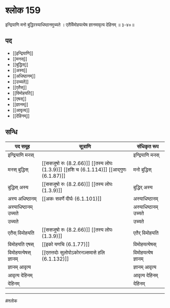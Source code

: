 # श्लोक 159

इन्द्रियाणि मनो बुद्धिरस्याधिष्ठानमुच्यते ।
एतैर्विमोहयत्येष ज्ञानमावृत्य देहिनम् ॥ ३-४०॥


## पद 

- [[इन्द्रियाणि]]
- [[मनस्]]
- [[बुद्धिस्]]
- [[अस्य]]
- [[अधिष्ठानम्]]
- [[उच्यते]]
- [[एतैस्]]
- [[विमोहयति]]
- [[एषस्]]
- [[ज्ञानम्]]
- [[आवृत्य]]
- [[देहिनम्]]

## सन्धि

| पद समूह | सूत्राणि | संधिकृत रूप |
| ----- | ----- | ----- |
| इन्द्रियाणि मनस् |  | इन्द्रियाणि मनस् |
| मनस् बुद्धिस् |  [[ससजुषो रुः (8.2.66)]] [[तस्य लोपः (1.3.9)]] [[हशि च (6.1.114)]] [[आद्गुणः (6.1.87)]] | मनो बुद्धिस् |
| बुद्धिस् अस्य |  [[ससजुषो रुः (8.2.66)]] [[तस्य लोपः (1.3.9)]] | बुद्धिर् अस्य |
| अस्य अधिष्ठानम् |  [[अकः सवर्णे दीर्घः (6.1.101)]] | अस्याधिष्ठानम् |
| अस्याधिष्ठानम् उच्यते |  | अस्याधिष्ठानम् उच्यते |
| उच्यते |  | उच्यते |
| एतैस् विमोहयति |  [[ससजुषो रुः (8.2.66)]] [[तस्य लोपः (1.3.9)]] | एतैर् विमोहयति |
| विमोहयति एषस् |  [[इको यणचि (6.1.77)]] | विमोहयत्येषस् |
| विमोहयत्येषस् ज्ञानम् |  [[एतत्तदोः सुलोपोऽकोरनञ्समासे हलि (6.1.132)]] | विमोहयत्येष ज्ञानम् |
| ज्ञानम् आवृत्य |  | ज्ञानम् आवृत्य |
| आवृत्य देहिनम् |  | आवृत्य देहिनम् |
| देहिनम् |  | देहिनम् |


---

#श्लोक